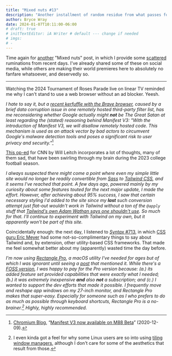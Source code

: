 ```yaml
---
title: "Mixed nuts #13"
description: "Another installment of random residue from what passes for my brain."
author: Bryce Wray
date: 2024-01-07T10:11:00-06:00
# draft: true
# initTextEditor: iA Writer # default --- change if needed
# imgs:
# -
---
```


Time again for [another](/posts/2023/08/mixed-nuts-12/) "Mixed nuts" post, in which I provide some [scattered](/posts/2019/11/mixed-nuts-2019-11/) ruminations from recent days. I've already shared some of these on social media, while others are making their world premieres here to absolutely no fanfare whatsoever, and deservedly so.

<!--more-->

----

Watching the 2024 Tournament of Roses Parade live on linear TV reminded me why I can't stand to use a web browser without an ad blocker. Yeesh.

*I hate to say it, but a [recent kerfuffle with the Brave browser](https://github.com/brave/brave-browser/issues/35160), caused by a brief data corruption issue in one remotely hosted third-party filter list, has me reconsidering whether Google actually might **not** be The Great Satan at least regarding the (stated) reasoning behind Manifest V3: "With the introduction of Manifest V3, we will disallow remotely hosted code. This mechanism is used as an attack vector by bad actors to circumvent Google's malware detection tools and poses a significant risk to user privacy and security."*[^ChromeManifestV3]

[^ChromeManifestV3]: [Chromium Blog](https://blog.chromium.org/),  “[Manifest V3 now available on M88 Beta](https://blog.chromium.org/2020/12/manifest-v3-now-available-on-m88-beta.html)” <span class="nobrk">(2020-12-09)</span>.

[This op-ed](https://lite.cnn.com/2024/01/06/opinions/college-football-playoff-championship-leitch/index.html) for CNN by Will Leitch incorporates a lot of thoughts, many of them sad, that have been swirling through my brain during the 2023 college football season.

*I always suspected there might come a point where even my simple little site would no longer be readily convertible from [Sass](https://sass-lang.com) to [Tailwind CSS](https://tailwindcss.com), and it seems I've reached that point. A few days ago, powered mainly by my curiosity about some features touted for the next major update, I made the effort. However, after achieving about 95% success, I saw that certain necessary styling I'd added to the site since my **last** such conversion attempt just flat-out wouldn't work in Tailwind without a ton of the `@apply` stuff that [Tailwind's own Adam Wathan says one shouldn't use](https://twitter.com/adamwathan/status/1226511611592085504). So much for that. I'll continue to experiment with Tailwind on my own, but it apparently won't be part of this site.*

Coincidentally enough: the next day, I listened to [*Syntax* #713](https://syntax.fm/show/713/the-css-og-eric-meyer-1994-css-js-in-fridges-tailwind-and-web-standards), in which [CSS guru Eric Meyer](https://meyerweb.com/) had some not-so-complimentary things to say about Tailwind and, by extension, other utility-based CSS frameworks. That made me feel somewhat better about my (apparently) wasted time the day before.

*I'm now using [Rectangle Pro](https://rectangleapp.com/), a macOS utility I've needed for ages but of which I was ignorant until seeing a [post](https://whitep4nth3r.com/blog/everything-i-install-and-set-up-on-a-new-macbook-as-a-web-developer/) that mentioned it. While there's a [FOSS version](https://github.com/rxhanson/Rectangle), I was happy to pay for the Pro version because: (a.) its added feature set provided capabilities that were exactly what I needed; (b.) it was extremely inexpensive **and** also **not** a subscription; and (c.) I wanted to support the dev efforts that made it possible. I frequently move and reshape app windows on my 27-inch monitor, and Rectangle Pro makes that super-easy. Especially for someone such as I who prefers to do as much as possible through keyboard shortcuts, Rectangle Pro is a no-brainer.[^tiling] Highly, highly recommended.*

[^tiling]: I even kinda got a feel for why some Linux users are so into using [tiling window managers](https://www.zdnet.com/article/the-best-tiling-window-managers-for-linux-and-what-they-can-do-for-you/), although I don't care for some of the aesthetics that result from those.
